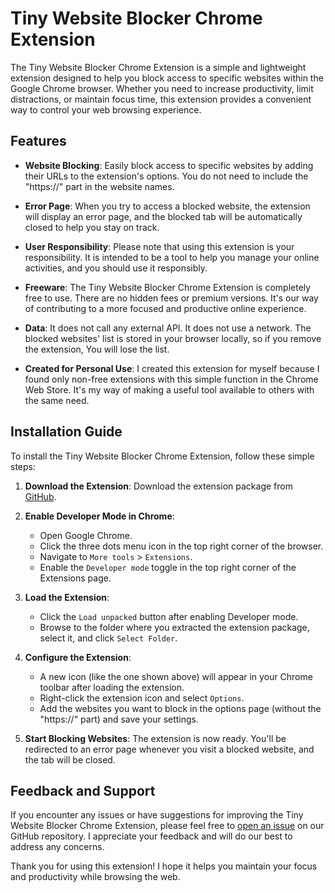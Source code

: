 # Tiny Website Blocker Chrome Extension


The Tiny Website Blocker Chrome Extension is a simple and lightweight extension designed to help you block access to specific websites within the Google Chrome browser. Whether you need to increase productivity, limit distractions, or maintain focus time, this extension provides a convenient way to control your web browsing experience.

## Features

- **Website Blocking**: Easily block access to specific websites by adding their URLs to the extension's options. You do not need to include the "https://" part in the website names.

- **Error Page**: When you try to access a blocked website, the extension will display an error page, and the blocked tab will be automatically closed to help you stay on track.

- **User Responsibility**: Please note that using this extension is your responsibility. It is intended to be a tool to help you manage your online activities, and you should use it responsibly.

- **Freeware**: The Tiny Website Blocker Chrome Extension is completely free to use. There are no hidden fees or premium versions. It's our way of contributing to a more focused and productive online experience. 

- **Data**: It does not call any external API. It does not use a network. The blocked websites' list is stored in your browser locally, so if you remove the extension, You will lose the list.

- **Created for Personal Use**: I created this extension for myself because I found only non-free extensions with this simple function in the Chrome Web Store. It's my way of making a useful tool available to others with the same need.

## Installation Guide

To install the Tiny Website Blocker Chrome Extension, follow these simple steps:

1. **Download the Extension**: Download the extension package from [GitHub](https://github.com/janosvajda/chrome-extension-website-blocker.git).

2. **Enable Developer Mode in Chrome**:
    - Open Google Chrome.
    - Click the three dots menu icon in the top right corner of the browser.
    - Navigate to `More tools` > `Extensions`.
    - Enable the `Developer mode` toggle in the top right corner of the Extensions page.

4. **Load the Extension**:
    - Click the `Load unpacked` button after enabling Developer mode.
    - Browse to the folder where you extracted the extension package, select it, and click `Select Folder`.

5. **Configure the Extension**:
    - A new icon (like the one shown above) will appear in your Chrome toolbar after loading the extension.
    - Right-click the extension icon and select `Options`.
    - Add the websites you want to block in the options page (without the "https://" part) and save your settings.

6. **Start Blocking Websites**: The extension is now ready. You'll be redirected to an error page whenever you visit a blocked website, and the tab will be closed.

## Feedback and Support

If you encounter any issues or have suggestions for improving the Tiny Website Blocker Chrome Extension, please feel free to [open an issue](https://github.com/janosvajda/chrome-extension-website-blocker/issues) on our GitHub repository. I appreciate your feedback and will do our best to address any concerns.

Thank you for using this extension! I hope it helps you maintain your focus and productivity while browsing the web.
